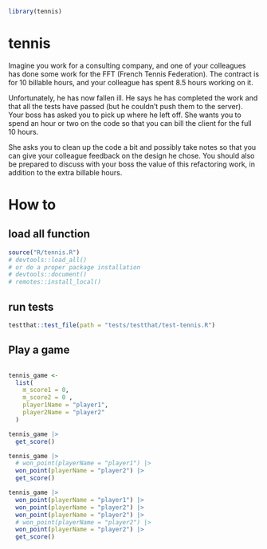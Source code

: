 
<!-- README.md is generated from README.Rmd. Please edit that file -->

``` r
library(tennis)
```

# tennis

Imagine you work for a consulting company, and one of your colleagues
has done some work for the FFT (French Tennis Federation). The contract
is for 10 billable hours, and your colleague has spent 8.5 hours working
on it.

Unfortunately, he has now fallen ill. He says he has completed the work
and that all the tests have passed (but he couldn’t push them to the
server). Your boss has asked you to pick up where he left off. She wants
you to spend an hour or two on the code so that you can bill the client
for the full 10 hours.

She asks you to clean up the code a bit and possibly take notes so that
you can give your colleague feedback on the design he chose. You should
also be prepared to discuss with your boss the value of this refactoring
work, in addition to the extra billable hours.

# How to

## load all function

``` r
source("R/tennis.R")
# devtools::load_all()
# or do a proper package installation
# devtools::document()
# remotes::install_local()
```

## run tests

``` r
testthat::test_file(path = "tests/testthat/test-tennis.R")
```

## Play a game

``` r

tennis_game <-
  list(
    m_score1 = 0,
    m_score2 = 0 ,
    player1Name = "player1",
    player2Name = "player2"
  )
```

``` r
tennis_game |>
  get_score()
```

``` r
tennis_game |>
  # won_point(playerName = "player1") |>
  won_point(playerName = "player2") |>
  get_score()
```

``` r
tennis_game |>
  won_point(playerName = "player1") |>
  won_point(playerName = "player2") |>
  won_point(playerName = "player2") |>
  # won_point(playerName = "player2") |>
  won_point(playerName = "player2") |>
  get_score()
```
